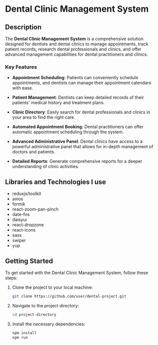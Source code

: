 # Dental Clinic Management System

## Description

The **Dental Clinic Management System** is a comprehensive solution designed for dentists and dental clinics to manage appointments, track patient records, research dental professionals and clinics, and offer advanced management capabilities for dental practitioners and clinics.

### Key Features

- **Appointment Scheduling**: Patients can conveniently schedule appointments, and dentists can manage their appointment calendars with ease.

- **Patient Management**: Dentists can keep detailed records of their patients' medical history and treatment plans.

- **Clinic Directory**: Easily search for dental professionals and clinics in your area to find the right care.

- **Automated Appointment Booking**: Dental practitioners can offer automatic appointment scheduling through the system.

- **Advanced Administrative Panel**: Dental clinics have access to a powerful administrative panel that allows for in-depth management of doctors and patients.

- **Detailed Reports**: Generate comprehensive reports for a deeper understanding of clinic activities.
  <br>
<h2>Libraries and Technologies I use</h2>
 
 * reduxjs/toolkit 
 * axios
 * formik
 * react-zoom-pan-pinch
 * date-fns
 * daisyui
 * react-dropzone
 * react-icons
 * sass
 * swiper
 * yup


 
## Getting Started

To get started with the Dental Clinic Management System, follow these steps:

1. Clone the project to your local machine:

   ```sh
   git clone https://github.com/user/dental-project.git


2. Navigate to the project directory:


   ```sh
   cd project-directory


3. Install the necessary dependencies:




   ```sh
   npm install
   npm run






